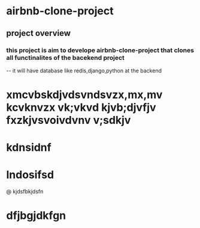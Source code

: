 # airbnb-clone-project

## project overview
### this project is aim to develope airbnb-clone-project that clones all functinalites of the bacekend project

-- it will have database like redis,django,python at the backend


# xmcvbskdjvdsvndsvzx,mx,mv kcvknvzx vk;vkvd kjvb;djvfjv fxzkjvsvoivdvnv  v;sdkjv
# kdnsidnf
# lndosifsd 
@ kjdsfbkjdsfn
# dfjbgjdkfgn
